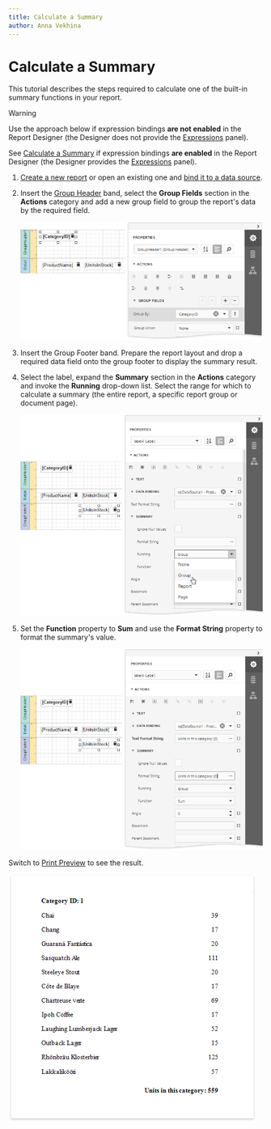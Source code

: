 ```yaml
---
title: Calculate a Summary
author: Anna Vekhina
---
```

# Calculate a Summary

This tutorial describes the steps required to calculate one of the built-in summary functions in your report.

> [!Warning]
> Use the approach below if expression bindings **are not enabled** in the Report Designer (the Designer  does not provide the [Expressions](../../report-designer-tools/ui-panels/expressions-panel.md) panel).
>
> See [Calculate a Summary](../shape-data-expression-bindings/calculate-a-summary.md) if expression bindings **are enabled** in the Report Designer (the Designer provides the [Expressions](../../report-designer-tools/ui-panels/expressions-panel.md) panel).

1. [Create a new report](../../add-new-reports.md) or open an existing one and [bind it to a data source](../../bind-to-data.md).

2. Insert the [Group Header](../../introduction-to-banded-reports.md) band, select the **Group Fields** section in the **Actions** category and add a new group field to group the report's data by the required field. 

    ![](../../../../images/eurd-web-label-legacy-summary-group-data.png)

3. Insert the Group Footer band. Prepare the report layout and drop a required data field onto the group footer to display the summary result.

4. Select the label, expand the **Summary** section in the **Actions** category and invoke the **Running** drop-down list. Select the range for which to calculate a summary (the entire report, a specific report group or document page).
	
	![](../../../../images/eurd-web-label-legacy-summary-running-group.png)

5. Set the **Function** property to **Sum** and use the **Format String** property to format the summary's value.

	![](../../../../images/eurd-web-label-legacy-summary-settings.png)
	

Switch to [Print Preview](../../preview-print-and-export-reports.md) to see the result.

![](../../../../images/eurd-web-label-summary-result.png)